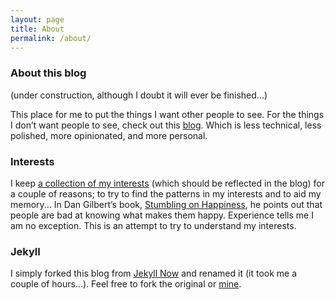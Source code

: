 ```yaml
---
layout: page
title: About
permalink: /about/
---
```


### About this blog

(under construction, although I doubt it will ever be finished...)

This place for me to put the things I want other people to see. For the things I don’t want people to see, check out this [blog](https://act65com.wordpress.com/). Which is less technical, less polished, more opinionated, and more personal.

### Interests

I keep [a collection of my interests](http://act65.github.io/interests/) (which should be reflected in the blog) for a couple of reasons; to try to find the patterns in my interests and to aid my memory...  In Dan Gilbert’s book, [Stumbling on Happiness](https://www.goodreads.com/book/show/56627.Stumbling_on_Happiness), he points out that people are bad at knowing what makes them happy. Experience tells me I am no exception. This is an attempt to try to understand my interests.

### Jekyll

I simply forked this blog from [Jekyll Now](https://github.com/barryclark/jekyll-now) and renamed it (it took me a couple of hours…). Feel free to fork the original or [mine](https://github.com/act65/act65.github.io).
